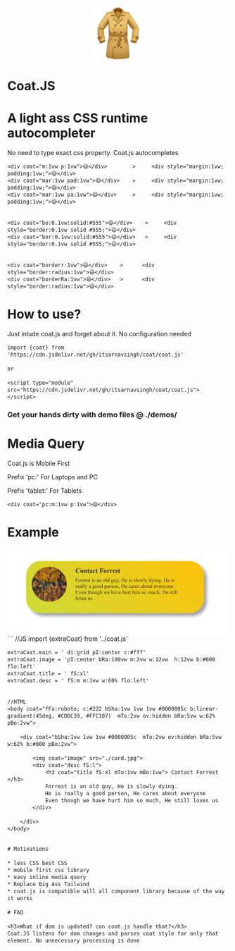 
<p align="center">
    <img src='./logo.png'>
    <h1><bold>Coat.JS</bold></h1>
</p>

# A light ass CSS runtime autocompleter
No need to type exact css property. Coat.js autocompletes

```
<div coat="m:1vw p:1vw">😄</div>        >     <div style="margin:1vw; padding:1vw;">😄</div>
<div coat="mar:1vw pad:1vw">😄</div>    >     <div style="margin:1vw; padding:1vw;">😄</div>
<div coat="mar:1vw pa:1vw">😄</div>     >     <div style="margin:1vw; padding:1vw;">😄</div>


<div coat="bo:0.1vw:solid:#555">😄</div>    >     <div style="border:0.1vw solid #555;">😄</div>
<div coat="bor:0.1vw:solid:#555">😄</div>   >     <div style="border:0.1vw solid #555;">😄</div>


<div coat="borderr:1vw">😄</div>    >      <div style="border:radius:1vw">😄</div>
<div coat="borderRa:1vw">😄</div>   >      <div style="border:radius:1vw">😄</div>

```

# How to use?

Just inlude coat.js and forget about it. No configuration needed

```
import {coat} from 'https://cdn.jsdelivr.net/gh/itsarnavsingh/coat/coat.js'

or

<script type="module" src="https://cdn.jsdelivr.net/gh/itsarnavsingh/coat/coat.js"> </script>

```
<h3>Get your hands dirty with demo files @ ./demos/</h3>

# Media Query
Coat.js is Mobile First

Prefix 'pc:' For Laptops and PC

Prefix 'tablet:' For Tablets

```
<div coat="pc:m:1vw p:1vw">😄</div>  
```

# Example
<img src='./demo.png'>
```
    //JS
    import {extraCoat} from '../coat.js'

    extraCoat.main = ' di:grid pI:center c:#fff'
    extraCoat.image = 'pI:center bRa:100vw m:2vw w:12vw  h:12vw b:#000 flo:left'
    extraCoat.title = ' fS:xl'
    extraCoat.desc = ' fS:m m:1vw w:60% flo:left'


    //HTML
    <body coat="fFa:roboto; c:#222 bSha:1vw 1vw 1vw #0000005c b:linear-gradient(45deg, #CDDC39, #FFC107)  mTo:2vw ov:hidden bRa:5vw w:62% pBo:2vw">

        <div coat="bSha:1vw 1vw 1vw #0000005c  mTo:2vw ov:hidden bRa:5vw w:62% b:#000 pBo:2vw">
            
            <img coat="image" src="./card.jpg">
            <div coat="desc fS:l">
                <h3 coat="title fS:xl mTo:1vw mBo:1vw"> Contact Forrest </h3>
                Forrest is an old guy, He is slowly dying.
                He is really a good person, He cares about everyone
                Even though we have hurt him so much, He still loves us
            </div>
        
        </div>
    </body>
```

# Motivations

* less CSS best CSS
* mobile first css library
* easy inline media query
* Replace Big Ass Tailwind 
* coat.js is compatible will all component library because of the way it works

# FAQ

<h3>What if dom is updated? can coat.js handle that?</h3>
Coat.JS listens for dom changes and parses coat style for only that element. No unnecessary processing is done 